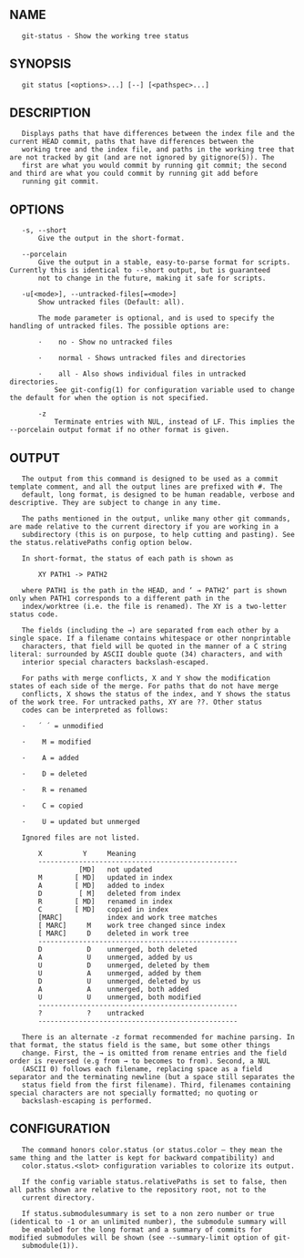 ## NAME
       git-status - Show the working tree status

## SYNOPSIS
       git status [<options>...] [--] [<pathspec>...]

## DESCRIPTION
       Displays paths that have differences between the index file and the current HEAD commit, paths that have differences between the
       working tree and the index file, and paths in the working tree that are not tracked by git (and are not ignored by gitignore(5)). The
       first are what you would commit by running git commit; the second and third are what you could commit by running git add before
       running git commit.

## OPTIONS
       -s, --short
           Give the output in the short-format.

       --porcelain
           Give the output in a stable, easy-to-parse format for scripts. Currently this is identical to --short output, but is guaranteed
           not to change in the future, making it safe for scripts.

       -u[<mode>], --untracked-files[=<mode>]
           Show untracked files (Default: all).

           The mode parameter is optional, and is used to specify the handling of untracked files. The possible options are:

           ·    no - Show no untracked files

           ·    normal - Shows untracked files and directories

           ·    all - Also shows individual files in untracked directories.
               See git-config(1) for configuration variable used to change the default for when the option is not specified.

           -z
               Terminate entries with NUL, instead of LF. This implies the --porcelain output format if no other format is given.

## OUTPUT
       The output from this command is designed to be used as a commit template comment, and all the output lines are prefixed with #. The
       default, long format, is designed to be human readable, verbose and descriptive. They are subject to change in any time.

       The paths mentioned in the output, unlike many other git commands, are made relative to the current directory if you are working in a
       subdirectory (this is on purpose, to help cutting and pasting). See the status.relativePaths config option below.

       In short-format, the status of each path is shown as

           XY PATH1 -> PATH2

       where PATH1 is the path in the HEAD, and ‘ → PATH2‘ part is shown only when PATH1 corresponds to a different path in the
       index/worktree (i.e. the file is renamed). The XY is a two-letter status code.

       The fields (including the →) are separated from each other by a single space. If a filename contains whitespace or other nonprintable
       characters, that field will be quoted in the manner of a C string literal: surrounded by ASCII double quote (34) characters, and with
       interior special characters backslash-escaped.

       For paths with merge conflicts, X and Y show the modification states of each side of the merge. For paths that do not have merge
       conflicts, X shows the status of the index, and Y shows the status of the work tree. For untracked paths, XY are ??. Other status
       codes can be interpreted as follows:

       ·   ´ ´ = unmodified

       ·    M = modified

       ·    A = added

       ·    D = deleted

       ·    R = renamed

       ·    C = copied

       ·    U = updated but unmerged

       Ignored files are not listed.

           X          Y     Meaning
           -------------------------------------------------
                     [MD]   not updated
           M        [ MD]   updated in index
           A        [ MD]   added to index
           D         [ M]   deleted from index
           R        [ MD]   renamed in index
           C        [ MD]   copied in index
           [MARC]           index and work tree matches
           [ MARC]     M    work tree changed since index
           [ MARC]     D    deleted in work tree
           -------------------------------------------------
           D           D    unmerged, both deleted
           A           U    unmerged, added by us
           U           D    unmerged, deleted by them
           U           A    unmerged, added by them
           D           U    unmerged, deleted by us
           A           A    unmerged, both added
           U           U    unmerged, both modified
           -------------------------------------------------
           ?           ?    untracked
           -------------------------------------------------

       There is an alternate -z format recommended for machine parsing. In that format, the status field is the same, but some other things
       change. First, the → is omitted from rename entries and the field order is reversed (e.g from → to becomes to from). Second, a NUL
       (ASCII 0) follows each filename, replacing space as a field separator and the terminating newline (but a space still separates the
       status field from the first filename). Third, filenames containing special characters are not specially formatted; no quoting or
       backslash-escaping is performed.

## CONFIGURATION
       The command honors color.status (or status.color — they mean the same thing and the latter is kept for backward compatibility) and
       color.status.<slot> configuration variables to colorize its output.

       If the config variable status.relativePaths is set to false, then all paths shown are relative to the repository root, not to the
       current directory.

       If status.submodulesummary is set to a non zero number or true (identical to -1 or an unlimited number), the submodule summary will
       be enabled for the long format and a summary of commits for modified submodules will be shown (see --summary-limit option of git-
       submodule(1)).
